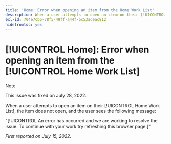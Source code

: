 ```yaml
---
title: 'Home: Error when opening an item from the Home Work List'
description: When a user attempts to open an item on their [!UICONTROL Home Work] List, the item does not open, and the user sees an error message.
exl-id: 704e7cb5-78f5-49ff-a44f-bc53adeac812
hidefromtoc: yes
---
```

# [!UICONTROL Home]: Error when opening an item from the [!UICONTROL Home Work List]

>[!NOTE]
>
>This issue was fixed on July 28, 2022.

When a user attempts to open an item on their [!UICONTROL Home Work List], the item does not open, and the user sees the following message:

"[!UICONTROL An error has occurred and we are working to resolve the issue. To continue with your work try refreshing this browser page.]"

_First reported on July 15, 2022._
